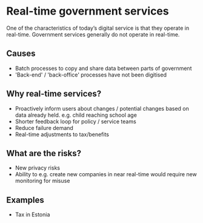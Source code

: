 # Real-time government services
One of the characteristics of today’s digital service is that they operate in real-time. Government services generally do not operate in real-time.

## Causes

* Batch processes to copy and share data between parts of government
* 'Back-end' / 'back-office' processes have not been digitised

## Why real-time services?

* Proactively inform users about changes / potential changes based on data already held. e.g. child reaching school age
* Shorter feedback loop for policy / service teams
* Reduce failure demand
* Real-time adjustments to tax/benefits

## What are the risks?

* New privacy risks
* Ability to e.g. create new companies in near real-time would require new monitoring for misuse

## Examples

* Tax in Estonia
